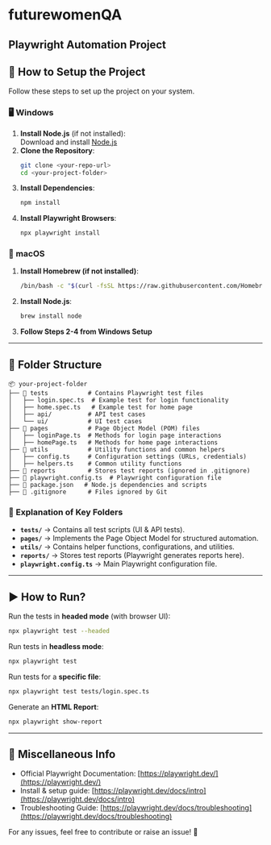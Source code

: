 # futurewomenQA

## Playwright Automation Project

## 🚀 How to Setup the Project

Follow these steps to set up the project on your system.

### 🖥️ Windows
1. **Install Node.js** (if not installed):  
   Download and install [Node.js](https://nodejs.org/)
2. **Clone the Repository**:  
   ```sh
   git clone <your-repo-url>
   cd <your-project-folder>
   ```
3. **Install Dependencies**:  
   ```sh
   npm install
   ```
4. **Install Playwright Browsers**:  
   ```sh
   npx playwright install
   ```

### 🍏 macOS
1. **Install Homebrew (if not installed)**:  
   ```sh
   /bin/bash -c "$(curl -fsSL https://raw.githubusercontent.com/Homebrew/install/HEAD/install.sh)"
   ```
2. **Install Node.js**:  
   ```sh
   brew install node
   ```
3. **Follow Steps 2-4 from Windows Setup**

---

## 📂 Folder Structure

```
📦 your-project-folder
├── 📂 tests           # Contains Playwright test files
│   ├── login.spec.ts  # Example test for login functionality
│   ├── home.spec.ts   # Example test for home page
│   ├── api/          # API test cases
│   └── ui/           # UI test cases
├── 📂 pages           # Page Object Model (POM) files
│   ├── loginPage.ts  # Methods for login page interactions
│   ├── homePage.ts   # Methods for home page interactions
├── 📂 utils           # Utility functions and common helpers
│   ├── config.ts     # Configuration settings (URLs, credentials)
│   ├── helpers.ts    # Common utility functions
├── 📂 reports         # Stores test reports (ignored in .gitignore)
├── 📜 playwright.config.ts  # Playwright configuration file
├── 📜 package.json   # Node.js dependencies and scripts
├── 📜 .gitignore      # Files ignored by Git
```

### 📌 Explanation of Key Folders
- **`tests/`** → Contains all test scripts (UI & API tests).
- **`pages/`** → Implements the Page Object Model for structured automation.
- **`utils/`** → Contains helper functions, configurations, and utilities.
- **`reports/`** → Stores test reports (Playwright generates reports here).
- **`playwright.config.ts`** → Main Playwright configuration file.

---

## ▶️ How to Run?

Run the tests in **headed mode** (with browser UI):
```sh
npx playwright test --headed
```

Run tests in **headless mode**:
```sh
npx playwright test
```

Run tests for a **specific file**:
```sh
npx playwright test tests/login.spec.ts
```

Generate an **HTML Report**:
```sh
npx playwright show-report
```

---

## 📌 Miscellaneous Info
- Official Playwright Documentation: [https://playwright.dev/](https://playwright.dev/)
- Install & setup guide: [https://playwright.dev/docs/intro](https://playwright.dev/docs/intro)
- Troubleshooting Guide: [https://playwright.dev/docs/troubleshooting](https://playwright.dev/docs/troubleshooting)

For any issues, feel free to contribute or raise an issue! 🚀

